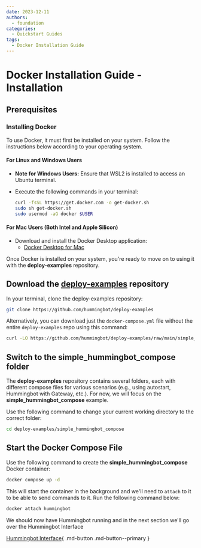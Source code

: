 ```yaml
---
date: 2023-12-11
authors:
  - foundation
categories:
  - Quickstart Guides
tags:
  - Docker Installation Guide
---
```


# Docker Installation Guide - Installation

## Prerequisites

### Installing Docker

To use Docker, it must first be installed on your system. Follow the instructions below according to your operating system.

#### For Linux and Windows Users

- **Note for Windows Users:** Ensure that WSL2 is installed to access an Ubuntu terminal.
- Execute the following commands in your terminal:

  ```bash
  curl -fsSL https://get.docker.com -o get-docker.sh
  sudo sh get-docker.sh
  sudo usermod -aG docker $USER
  ```

#### For Mac Users (Both Intel and Apple Silicon)

- Download and install the Docker Desktop application:
  - [Docker Desktop for Mac](https://www.docker.com/products/docker-desktop)

Once Docker is installed on your system, you're ready to move on to using it with the **deploy-examples** repository.

## Download the [deploy-examples](https://github.com/hummingbot/deploy-examples) repository

In your terminal, clone the deploy-examples repository:

```bash
git clone https://github.com/hummingbot/deploy-examples
```

Alternatively, you can download just the `docker-compose.yml` file without the entire `deploy-examples` repo using this command:

```bash
curl -LO https://github.com/hummingbot/deploy-examples/raw/main/simple_hummingbot_compose/docker-compose.yml
```

## Switch to the **simple_hummingbot_compose** folder

The **deploy-examples** repository contains several folders, each with different compose files for various scenarios (e.g., using autostart, Hummingbot with Gateway, etc.). For now, we will focus on the **simple_hummingbot_compose** example. 

Use the following command to change your current working directory to the correct folder:

```bash
cd deploy-examples/simple_hummingbot_compose
```

## Start the Docker Compose File

Use the following command to create the **simple_hummingbot_compose** Docker container:

```bash
docker compose up -d
```

This will start the container in the background and we'll need to `attach` to it to be able to send commands to it. Run the following command below:

```bash
docker attach hummingbot
```

We should now have Hummingbot running and in the next section we'll go over the Hummingbot Interface 

[Hummingbot Interface](2-hb-interface.md){ .md-button .md-button--primary }

